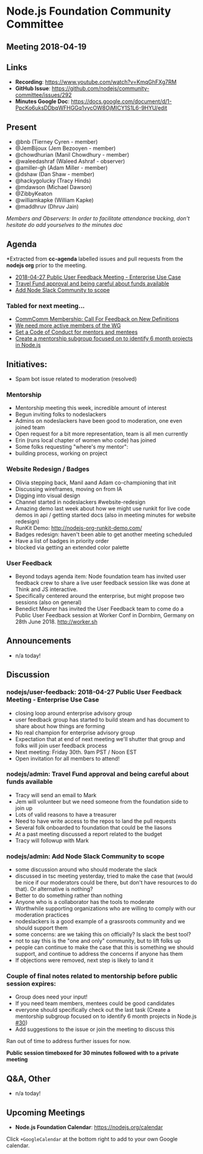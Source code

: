 # Node.js Foundation Community Committee 
## Meeting 2018-04-19

## Links

* **Recording**: https://www.youtube.com/watch?v=KmqGhFXg7RM
* **GitHub Issue**: https://github.com/nodejs/community-committee/issues/292
* **Minutes Google Doc**: https://docs.google.com/document/d/1-PpcKo6uksDDbqWFHGGq1vycOW8OjMICY1S1L6-9HYU/edit

## Present

- @bnb (Tierney Cyren - member)
- @JemBijoux (Jem Bezooyen - member)
- @chowdhurian (Manil Chowdhury - member)
- @waleedashraf (Waleed Ashraf - observer)
- @amiller-gh (Adam Miller - member)
- @dshaw (Dan Shaw - member)
- @hackygolucky (Tracy Hinds)
- @mdawson (Michael Dawson)
- @ZibbyKeaton
- @williamkapke (William Kapke)
- @maddhruv (Dhruv Jain)

*Members and Observers: In order to facilitate attendance tracking, don't hesitate do add yourselves to the minutes doc*

## Agenda

*Extracted from **cc-agenda** labelled issues and pull requests from the **nodejs org** prior to the meeting.

- [2018-04-27 Public User Feedback Meeting - Enterprise Use Case](https://github.com/nodejs/user-feedback/issues/52)
- [Travel Fund approval and being careful about funds available](https://github.com/nodejs/admin/issues/99)
- [Add Node Slack Community to scope](https://github.com/nodejs/admin/pull/49)

### Tabled for next meeting...

- [CommComm Membership: Call For Feedback on New Definitions](https://github.com/nodejs/community-committee/issues/276)
- [We need more active members of the WG](https://github.com/nodejs/mentorship/issues/32)
- [Set a Code of Conduct for mentors and mentees](https://github.com/nodejs/mentorship/issues/31)
- [Create a mentorship subgroup focused on to identify 6 month projects in Node.js](https://github.com/nodejs/mentorship/issues/30)


## Initiatives:

- Spam bot issue related to moderation (resolved)

### Mentorship

- Mentorship meeting this week, incredible amount of interest
- Begun inviting folks to nodeslackers
- Admins on nodeslackers have been good to moderation, one even joined team
- Open request for a bit more representation, team is all men currently
- Erin (runs local chapter of women who code) has joined
- Some folks requesting "where's my mentor": 
- building process, working on project

### Website Redesign / Badges

- Olivia stepping back, Manil aand Adam co-championing that init
- Discussing wireframes, moving on from IA
- Digging into visual design
- Channel started in nodeslackers #website-redesign
- Amazing demo last week about how we might use runkit for live code demos in api / getting started docs (also in meeting minutes for website redesign)
- RunKit Demo: http://nodejs-org-runkit-demo.com/
- Badges redesign: haven't been able to get another meeting scheduled
- Have a list of badges in priority order
- blocked via getting an extended color palette

### User Feedback

- Beyond todays agenda item: Node foundation team has invited user feedback crew to share a live user feedback session like was done at Think and JS interactive.
- Specifically centered around the enterprise, but might propose two sessions (also on general)
- Benedict Meurer has invited the User Feedback team to come do a Public User Feedback session at Worker Conf in Dornbirn, Germany on 28th June 2018. http://worker.sh

## Announcements

- n/a today!

## Discussion 

### nodejs/user-feedback: 2018-04-27 Public User Feedback Meeting - Enterprise Use Case

- closing loop around enterprise advisory group
- user feedback group has started to build steam and has document to share about how things are forming
- No real champion for enterprise advisory group
- Expectation that at end of next meeting we'll shutter that group and folks will join user feedback process
- Next meeting: Friday 30th. 9am PST / Noon EST
- Open invitation for all members to attend!

### nodejs/admin: Travel Fund approval and being careful about funds available

- Tracy will send an email to Mark
- Jem will volunteer but we need someone from the foundation side to join up
- Lots of valid reasons to have a treasurer
- Need to have write access to the repos to land the pull requests
- Several folk onboarded to foundation that could be the liasons
- At a past meeting discussed a report related to the budget
- Tracy will followup with Mark

### nodejs/admin: Add Node Slack Community to scope

- some discussion around who should moderate the slack
- discussed in tsc meeting yesterday, tried to make the case that (would be nice if our moderators could be there, but don't have resources to do that). Or alternative is nothing?
- Better to do something rather than nothing
- Anyone who is a collaborator has the tools to moderate
- Worthwhile supporting organizations who are willing to comply with our moderation practices
- nodeslackers is a good example of a grassroots community and we should support them
- some concerns: are we taking this on officially? Is slack the best tool?
- not to say this is the "one and only" community, but to lift folks up
- people can continue to make the case that this is something we should support, and continue to address the concerns if anyone has them
- If objections were removed, next step is likely to land it

### Couple of final notes related to mentorship before public session expires: 

- Group does need your input!
- If you need team members, mentees could be good candidates
- everyone should specifically check out the last task (Create a mentorship subgroup focused on to identify 6 month projects in Node.js [#30](https://github.com/nodejs/mentorship/issues/30))
- Add suggestions to the issue or join the meeting to discuss this

Ran out of time to address further issues for now. 

**Public session timeboxed for 30 minutes followed with to a private meeting**

## Q&A, Other

- n/a today!

## Upcoming Meetings

* **Node.js Foundation Calendar**: https://nodejs.org/calendar

Click `+GoogleCalendar` at the bottom right to add to your own Google calendar.

